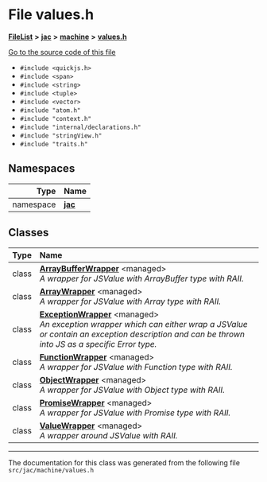 

# File values.h



[**FileList**](files.md) **>** [**jac**](dir_256037ad7d0c306238e2bc4f945d341d.md) **>** [**machine**](dir_10e7d6e7bc593e38e57ffe1bab5ed259.md) **>** [**values.h**](values_8h.md)

[Go to the source code of this file](values_8h_source.md)



* `#include <quickjs.h>`
* `#include <span>`
* `#include <string>`
* `#include <tuple>`
* `#include <vector>`
* `#include "atom.h"`
* `#include "context.h"`
* `#include "internal/declarations.h"`
* `#include "stringView.h"`
* `#include "traits.h"`













## Namespaces

| Type | Name |
| ---: | :--- |
| namespace | [**jac**](namespacejac.md) <br> |


## Classes

| Type | Name |
| ---: | :--- |
| class | [**ArrayBufferWrapper**](classjac_1_1ArrayBufferWrapper.md) &lt;managed&gt;<br>_A wrapper for JSValue with ArrayBuffer type with RAII._  |
| class | [**ArrayWrapper**](classjac_1_1ArrayWrapper.md) &lt;managed&gt;<br>_A wrapper for JSValue with Array type with RAII._  |
| class | [**ExceptionWrapper**](classjac_1_1ExceptionWrapper.md) &lt;managed&gt;<br>_An exception wrapper which can either wrap a JSValue or contain an exception description and can be thrown into JS as a specific Error type._  |
| class | [**FunctionWrapper**](classjac_1_1FunctionWrapper.md) &lt;managed&gt;<br>_A wrapper for JSValue with Function type with RAII._  |
| class | [**ObjectWrapper**](classjac_1_1ObjectWrapper.md) &lt;managed&gt;<br>_A wrapper for JSValue with Object type with RAII._  |
| class | [**PromiseWrapper**](classjac_1_1PromiseWrapper.md) &lt;managed&gt;<br>_A wrapper for JSValue with Promise type with RAII._  |
| class | [**ValueWrapper**](classjac_1_1ValueWrapper.md) &lt;managed&gt;<br>_A wrapper around JSValue with RAII._  |



















































------------------------------
The documentation for this class was generated from the following file `src/jac/machine/values.h`

